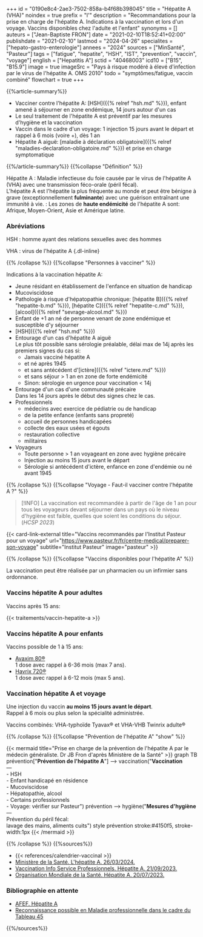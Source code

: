 +++
id = "0190e8c4-2ae3-7502-858a-b4f68b398045"
title = "Hépatite A (VHA)"
noindex = true
prefix = "l'"
description = "Recommandations pour la prise en charge de l'hépatite A. Indications à la vaccination et lors d'un voyage. Vaccins disponibles chez l'adulte et l'enfant"
synonyms = []
auteurs = ["Jean-Baptiste FRON"]
date = "2021-02-10T18:52:41+02:00"
publishdate = "2021-02-10"
lastmod = "2024-04-26"
specialites = ["hepato-gastro-enterologie"]
annees = "2024"
sources = ["MinSanté", "Pasteur"]
tags = ["fatigue", "hepatite", "HSH", "IST", "prevention", "vaccin", "voyage"]
english = ["Hepatitis A"]
sctid = "40468003"
icd10 = ["B15", "B15.9"]
image = true
imageSrc = "Pays à risque modéré à élevé d'infection par le virus de l'hépatite A. OMS 2010"
todo = "symptômes/fatigue, vaccin combiné"
flowchart = true
+++

{{%article-summary%}}

- Vacciner contre l'hépatite A: [HSH]({{% relref "hsh.md" %}}), enfant amené à séjourner en zone endémique, 14 jours autour d'un cas
- Le seul traitement de l'hépatite A est préventif par les mesures d'hygiène et la vaccination
- Vaccin dans le cadre d'un voyage: 1 injection 15 jours avant le départ et rappel à 6 mois (voire +), dès 1 an
- Hépatite A aiguë: [maladie à déclaration obligatoire]({{% relref "maladies-declaration-obligatoire.md" %}}) et prise en charge symptomatique

{{%/article-summary%}}
{{%collapse "Définition" %}}

Hépatite A
: Maladie infectieuse du foie causée par le virus de l'hépatite A (VHA) avec une transmission féco-orale (péril fécal).  
L'hépatite A est l'hépatite la plus fréquente au monde et peut être bénigne à grave (exceptionnellement **fulminante**) avec une guérison entraînant une immunité à vie.
: Les zones de **haute endémicité** de l'hépatite A sont: Afrique, Moyen-Orient, Asie et Amérique latine.

### Abréviations

HSH
: homme ayant des relations sexuelles avec des hommes

VHA
: virus de l'hépatite A
{.dl-inline}

{{% /collapse %}}
{{%collapse "Personnes à vacciner" %}}

Indications à la vaccination hépatite A:

- Jeune résidant en établissement de l'enfance en situation de handicap
- Mucoviscidose
- Pathologie à risque d'hépatopathie chronique: [hépatite B]({{% relref "hepatite-b.md" %}}), [hépatite C]({{% relref "hepatite-c.md" %}}), [alcool]({{% relref "sevrage-alcool.md" %}})
- Enfant de +1 an né de personne venant de zone endémique et susceptible d'y séjourner
- [HSH]({{% relref "hsh.md" %}})
- Entourage d'un cas d'hépatite A aiguë  
  Le plus tôt possible sans sérologie préalable, délai max de 14j après les premiers signes du cas si:
  - Jamais vacciné hépatite A
  - et né après 1945
  - et sans antécédent d'[ictère]({{% relref "ictere.md" %}})
  - et sans séjour > 1 an en zone de forte endémicité
  - Sinon: sérologie en urgence pour vaccination < 14j
- Entourage d'un cas d'une communauté précaire  
  Dans les 14 jours après le début des signes chez le cas.
- Professionnels
  - médecins avec exercice de pédiatrie ou de handicap
  - de la petite enfance (enfants sans propreté)
  - accueil de personnes handicapées
  - collecte des eaux usées et égouts
  - restauration collective
  - militaires
- Voyageurs
  - Toute personne > 1 an voyageant en zone avec hygiène précaire
  - Injection au moins 15 jours avant le départ
  - Sérologie si antécédent d'ictère, enfance en zone d'endémie ou né avant 1945

{{% /collapse %}}
{{%collapse "Voyage - Faut-il vacciner contre l'hépatite A ?" %}}

> [!INFO]
> La vaccination est recommandée à partir de l'âge de 1 an pour tous les voyageurs devant séjourner dans un pays où le niveau d'hygiène est faible, quelles que soient les conditions du séjour. (*HCSP 2023*)

{{< card-link-external title="Vaccins recommandés par l'Institut Pasteur pour un voyage" url="https://www.pasteur.fr/fr/centre-medical/preparer-son-voyage" subtitle="Institut Pasteur" image="pasteur" >}}

{{% /collapse %}}
{{%collapse "Vaccins disponibles pour l'hépatite A" %}}

La vaccination peut être réalisée par un pharmacien ou un infirmier sans ordonnance.

### Vaccins hépatite A pour adultes

Vaccins après 15 ans:

{{< traitements/vaccin-hepatite-a >}}

### Vaccins hépatite A pour enfants

Vaccins possible de 1 à 15 ans:

- [Avaxim 80®](https://base-donnees-publique.medicaments.gouv.fr/affichageDoc.php?specid=63777215&typedoc=R)  
  1 dose avec rappel à 6-36 mois (max 7 ans).
- [Havrix 720®](https://base-donnees-publique.medicaments.gouv.fr/affichageDoc.php?specid=60152436&typedoc=R)  
  1 dose avec rappel à 6-12 mois (max 5 ans).

### Vaccination hépatite A et voyage

Une injection du vaccin **au moins 15 jours avant le départ**.  
Rappel à 6 mois ou plus selon la spécialité administrée.

Vaccins combinés: VHA-typhoïde Tyavax® et VHA-VHB Twinrix adulte®

{{% /collapse %}}
{{%collapse "Prévention de l'hépatite A" "show" %}}

{{< mermaid title="Prise en charge de la prévention de l'hépatite A par le médecin généraliste. Dr JB Fron d'après Ministère de la Santé" >}}
graph TB
  prévention["<b>Prévention de l'hépatite A</b>"] --> vaccination("<b>Vaccination</b><br>—<br>- HSH<br>- Enfant handicapé en résidence<br>- Mucoviscidose<br>- Hépatopathie, alcool<br>- Certains professionnels<br>- Voyage: vérifier sur Pasteur")
    prévention --> hygiène("<b>Mesures d'hygiène</b><br>—<br>Prévention du péril fécal:<br>lavage des mains, aliments cuits")
  style prévention stroke:#4150f5, stroke-width:1px
{{< /mermaid >}}

{{% /collapse %}}
{{%sources%}}

- {{< references/calendrier-vaccinal >}}
- [Ministère de la Santé. L'hépatite A. 26/03/2024.](https://solidarites-sante.gouv.fr/soins-et-maladies/maladies/maladies-infectieuses/article/l-hepatite-a)
- [Vaccination Info Service Professionnels. Hépatite A. 21/09/2023.](https://professionnels.vaccination-info-service.fr/Maladies-et-leurs-vaccins/Hepatite-A)
- [Organisation Mondiale de la Santé. Hépatite A. 20/07/2023.](https://www.who.int/fr/news-room/fact-sheets/detail/hepatitis-a)

### Bibliographie en attente

- [AFEF. Hépatite A](https://afef.asso.fr/hepatite-a/)
- [Reconnaissance possible en Maladie professionnelle dans le cadre du Tableau 45](https://www.inrs.fr/publications/bdd/mp/tableau.html?refINRS=RG%2045)

{{%/sources%}}
